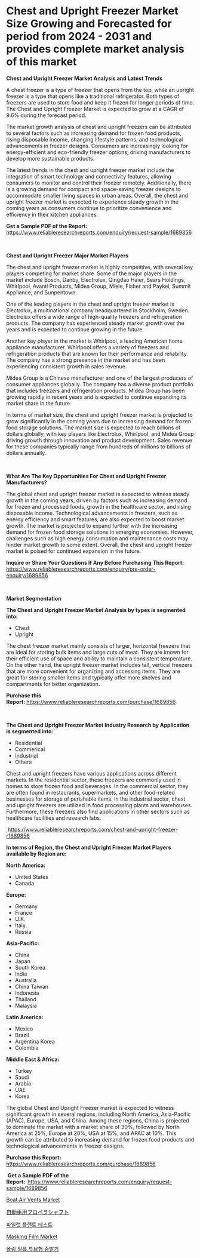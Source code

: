 <p><h1>Chest and Upright Freezer Market Size Growing and Forecasted for period from 2024 - 2031 and provides complete market analysis of this market</h1></p><p><strong>Chest and Upright Freezer Market Analysis and Latest Trends</strong></p>
<p><p>A chest freezer is a type of freezer that opens from the top, while an upright freezer is a type that opens like a traditional refrigerator. Both types of freezers are used to store food and keep it frozen for longer periods of time. The Chest and Upright Freezer Market is expected to grow at a CAGR of 9.6% during the forecast period.</p><p>The market growth analysis of chest and upright freezers can be attributed to several factors such as increasing demand for frozen food products, rising disposable income, changing lifestyle patterns, and technological advancements in freezer designs. Consumers are increasingly looking for energy-efficient and eco-friendly freezer options, driving manufacturers to develop more sustainable products.</p><p>The latest trends in the chest and upright freezer market include the integration of smart technology and connectivity features, allowing consumers to monitor and control their freezer remotely. Additionally, there is a growing demand for compact and space-saving freezer designs to accommodate smaller living spaces in urban areas. Overall, the chest and upright freezer market is expected to experience steady growth in the coming years as consumers continue to prioritize convenience and efficiency in their kitchen appliances.</p></p>
<p><strong>Get a Sample PDF of the Report:&nbsp;</strong> <a href="https://www.reliableresearchreports.com/enquiry/request-sample/1689856">https://www.reliableresearchreports.com/enquiry/request-sample/1689856</a></p>
<p>&nbsp;</p>
<p><strong>Chest and Upright Freezer Major Market Players</strong></p>
<p><p>The chest and upright freezer market is highly competitive, with several key players competing for market share. Some of the major players in the market include Bosch, Danby, Electrolux, Qingdao Haier, Sears Holdings, Whirlpool, Avanti Products, Midea Group, Miele, Fisher and Paykel, Summit Appliance, and Sunpentown.</p><p>One of the leading players in the chest and upright freezer market is Electrolux, a multinational company headquartered in Stockholm, Sweden. Electrolux offers a wide range of high-quality freezers and refrigeration products. The company has experienced steady market growth over the years and is expected to continue growing in the future.</p><p>Another key player in the market is Whirlpool, a leading American home appliance manufacturer. Whirlpool offers a variety of freezers and refrigeration products that are known for their performance and reliability. The company has a strong presence in the market and has been experiencing consistent growth in sales revenue.</p><p>Midea Group is a Chinese manufacturer and one of the largest producers of consumer appliances globally. The company has a diverse product portfolio that includes freezers and refrigeration products. Midea Group has been growing rapidly in recent years and is expected to continue expanding its market share in the future.</p><p>In terms of market size, the chest and upright freezer market is projected to grow significantly in the coming years due to increasing demand for frozen food storage solutions. The market size is expected to reach billions of dollars globally, with key players like Electrolux, Whirlpool, and Midea Group driving growth through innovation and product development. Sales revenue for these companies typically range from hundreds of millions to billions of dollars annually.</p></p>
<p>&nbsp;</p>
<p><strong>What Are The Key Opportunities For Chest and Upright Freezer Manufacturers?</strong></p>
<p><p>The global chest and upright freezer market is expected to witness steady growth in the coming years, driven by factors such as increasing demand for frozen and processed foods, growth in the healthcare sector, and rising disposable income. Technological advancements in freezers, such as energy efficiency and smart features, are also expected to boost market growth. The market is projected to expand further with the increasing demand for frozen food storage solutions in emerging economies. However, challenges such as high energy consumption and maintenance costs may hinder market growth to some extent. Overall, the chest and upright freezer market is poised for continued expansion in the future.</p></p>
<p><strong>Inquire or Share Your Questions If Any Before Purchasing This Report:</strong> <a href="https://www.reliableresearchreports.com/enquiry/pre-order-enquiry/1689856">https://www.reliableresearchreports.com/enquiry/pre-order-enquiry/1689856</a></p>
<p>&nbsp;</p>
<p><strong>Market Segmentation</strong></p>
<p><strong>The Chest and Upright Freezer Market Analysis by types is segmented into:</strong></p>
<p><ul><li>Chest</li><li>Upright</li></ul></p>
<p><p>The chest freezer market mainly consists of larger, horizontal freezers that are ideal for storing bulk items and large cuts of meat. They are known for their efficient use of space and ability to maintain a consistent temperature. On the other hand, the upright freezer market includes tall, vertical freezers that are more convenient for organizing and accessing items. They are great for storing smaller items and typically offer more shelves and compartments for better organization.</p></p>
<p><strong>Purchase this Report:&nbsp;</strong><a href="https://www.reliableresearchreports.com/purchase/1689856">https://www.reliableresearchreports.com/purchase/1689856</a></p>
<p>&nbsp;</p>
<p><strong>The Chest and Upright Freezer Market Industry Research by Application is segmented into:</strong></p>
<p><ul><li>Residential</li><li>Commerical</li><li>Industrial</li><li>Others</li></ul></p>
<p><p>Chest and upright freezers have various applications across different markets. In the residential sector, these freezers are commonly used in homes to store frozen food and beverages. In the commercial sector, they are often found in restaurants, supermarkets, and other food-related businesses for storage of perishable items. In the industrial sector, chest and upright freezers are utilized in food processing plants and warehouses. Furthermore, these freezers also find applications in other sectors such as healthcare facilities and research labs.</p></p>
<p><a href="https://www.reliableresearchreports.com/chest-and-upright-freezer-r1689856">&nbsp;https://www.reliableresearchreports.com/chest-and-upright-freezer-r1689856</a></p>
<p><strong>In terms of Region, the Chest and Upright Freezer Market Players available by Region are:</strong></p>
<p>
    <p> <strong> North America: </strong>
        <ul>
            <li>United States</li>
            <li>Canada</li>
        </ul>
        </p> 
    <p> <strong> Europe: </strong>
        <ul>
            <li>Germany</li>
            <li>France</li>
            <li>U.K.</li>
            <li>Italy</li>
            <li>Russia</li>
        </ul>
        </p> 
    <p> <strong> Asia-Pacific: </strong>
        <ul>
            <li>China</li>
            <li>Japan</li>
            <li>South Korea</li>
            <li>India</li>
            <li>Australia</li>
            <li>China Taiwan</li>
            <li>Indonesia</li>
            <li>Thailand</li>
            <li>Malaysia</li>
        </ul>
        </p> 
    <p> <strong> Latin America: </strong>
        <ul>
            <li>Mexico</li>
            <li>Brazil</li>
            <li>Argentina Korea</li>
            <li>Colombia</li>
        </ul>
        </p> 
    <p> <strong> Middle East & Africa: </strong>
        <ul>
            <li>Turkey</li>
            <li>Saudi</li>
            <li>Arabia</li>
            <li>UAE</li>
            <li>Korea</li>
        </ul>
    </p>
    </p>
<p><p>The global Chest and Upright Freezer market is expected to witness significant growth in several regions, including North America, Asia-Pacific (APAC), Europe, USA, and China. Among these regions, China is projected to dominate the market with a market share of 30%, followed by North America at 25%, Europe at 20%, USA at 15%, and APAC at 10%. This growth can be attributed to increasing demand for frozen food products and technological advancements in freezer designs.</p></p>
<p><strong>Purchase this Report: </strong><a href="https://www.reliableresearchreports.com/purchase/1689856">https://www.reliableresearchreports.com/purchase/1689856</a></p>
<p>&nbsp;<strong>Get a Sample PDF of the Report:&nbsp;&nbsp;</strong><a href="https://www.reliableresearchreports.com/enquiry/request-sample/1689856">https://www.reliableresearchreports.com/enquiry/request-sample/1689856</a></p>
<p><strong></strong></p>
<p><p><a href="https://github.com/jj19131/Market-Research-Report-List-2/blob/main/boat-air-vents-market.md">Boat Air Vents Market</a></p><p><a href="https://github.com/EthanMorar2011/Market-Research-Report-List-1/blob/main/934718031140.md">自動車用プロペラシャフト</a></p><p><a href="https://github.com/WilburKihn5676/Market-Research-Report-List-1/blob/main/920408028577.md">파일럿 플랜트 테스트</a></p><p><a href="https://issuu.com/reportprime-2/docs/masking-film-market-size-2030.pptx">Masking Film Market</a></p><p><a href="https://github.com/vseigx30c9a1j/Market-Research-Report-List-1/blob/main/959202728576.md">폴링 필름 튜브형 증발기</a></p></p>